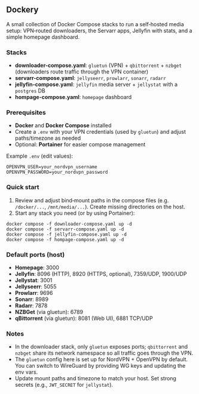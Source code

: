 ## Dockery

A small collection of Docker Compose stacks to run a self‑hosted media setup: VPN‑routed downloaders, the Servarr apps, Jellyfin with stats, and a simple homepage dashboard.

### Stacks

- **downloader-compose.yaml**: `gluetun` (VPN) + `qbittorrent` + `nzbget` (downloaders route traffic through the VPN container)
- **servarr-compose.yaml**: `jellyseerr`, `prowlarr`, `sonarr`, `radarr`
- **jellyfin-compose.yaml**: `jellyfin` media server + `jellystat` with a `postgres` DB
- **hompage-compose.yaml**: `homepage` dashboard

### Prerequisites

- **Docker** and **Docker Compose** installed
- Create a `.env` with your VPN credentials (used by `gluetun`) and adjust paths/timezone as needed
- Optional: **Portainer** for easier compose management

Example `.env` (edit values):

```
OPENVPN_USER=your_nordvpn_username
OPENVPN_PASSWORD=your_nordvpn_password
```

### Quick start

1. Review and adjust bind‑mount paths in the compose files (e.g. `/docker/...`, `/mnt/media/...`). Create missing directories on the host.
2. Start any stack you need (or by using Portainer):

```
docker compose -f downloader-compose.yaml up -d
docker compose -f servarr-compose.yaml up -d
docker compose -f jellyfin-compose.yaml up -d
docker compose -f hompage-compose.yaml up -d
```

### Default ports (host)

- **Homepage**: 3000
- **Jellyfin**: 8096 (HTTP), 8920 (HTTPS, optional), 7359/UDP, 1900/UDP
- **Jellystat**: 3001
- **Jellyseerr**: 5055
- **Prowlarr**: 9696
- **Sonarr**: 8989
- **Radarr**: 7878
- **NZBGet** (via gluetun): 6789
- **qBittorrent** (via gluetun): 8081 (Web UI), 6881 TCP/UDP

### Notes

- In the downloader stack, only `gluetun` exposes ports; `qbittorrent` and `nzbget` share its network namespace so all traffic goes through the VPN.
- The `gluetun` config here is set up for NordVPN + OpenVPN by default. You can switch to WireGuard by providing WG keys and updating the env vars.
- Update mount paths and timezone to match your host. Set strong secrets (e.g., `JWT_SECRET` for `jellystat`).
